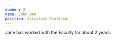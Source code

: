 ```yaml
---
number: 3
name: John Doe
position: Assistant Professor
---
```

Jane has worked with the Faculty for about 2 years.